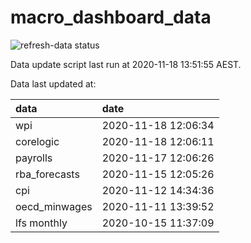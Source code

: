 
<!-- README.md is generated from README.Rmd. Please edit that file -->

# macro\_dashboard\_data

<!-- badges: start -->

![refresh-data
status](https://github.com/MattCowgill/macro_dashboard_data/workflows/refresh-data/badge.svg)

<!-- badges: end -->

Data update script last run at 2020-11-18 13:51:55 AEST.

Data last updated at:

| data           | date                |
| :------------- | :------------------ |
| wpi            | 2020-11-18 12:06:34 |
| corelogic      | 2020-11-18 12:06:11 |
| payrolls       | 2020-11-17 12:06:26 |
| rba\_forecasts | 2020-11-15 12:05:26 |
| cpi            | 2020-11-12 14:34:36 |
| oecd\_minwages | 2020-11-11 13:39:52 |
| lfs monthly    | 2020-10-15 11:37:09 |
